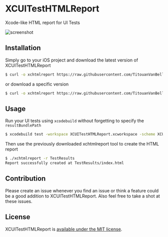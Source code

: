 # XCUITestHTMLReport

Xcode-like HTML report for UI Tests

![screenshot](http://i.imgur.com/oD9jsk2.jpg)

## Installation

Simply go to your iOS project and download the latest version of XCUITestHTMLReport

``` bash
$ curl -o xchtmlreport https://raw.githubusercontent.com/TitouanVanBelle/XCUITestHTMLReport/master/xchtmlreport
```

or download a specific version

``` bash
$ curl -o xchtmlreport https://raw.githubusercontent.com/TitouanVanBelle/XCUITestHTMLReport/1.0.0/xchtmlreport
```

## Usage

Run your UI tests using `xcodebuild` without forgetting to specify the `resultBundlePath`

``` bash
$ xcodebuild test -workspace XCUITestHTMLReport.xcworkspace -scheme XCUITestHTMLReportSampleApp -destination 'platform=iOS Simulator,name=iPhone 7,OS=11.0' -resultBundlePath TestResults
```

Then use the previously downloaded xchtmlreport tool to create the HTML report

``` bash
$ ./xchtmlreport -r TestResults
Report successfully created at TestResults/index.html
```

## Contribution

Please create an issue whenever you find an issue or think a feature could be a good addition to XCUITestHTMLReport. Also feel free to take a shot at these issues.

## License

XCUITestHTMLReport is [available under the MIT license](https://github.com/TitouanVanBelle/XCUITestHTMLReport/blob/master/LICENSE).
